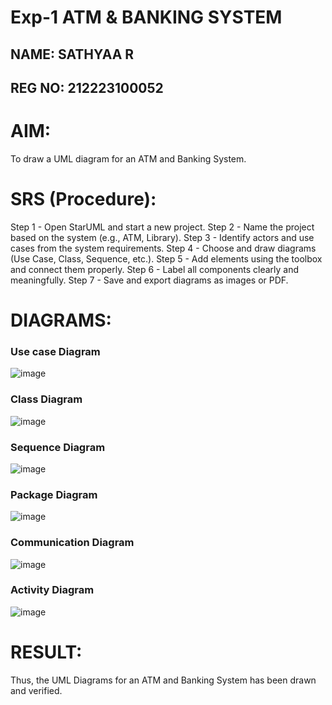 # Exp-1 ATM & BANKING SYSTEM

## NAME: SATHYAA R
## REG NO: 212223100052

# AIM:

To draw a UML diagram for an ATM and Banking System.

# SRS (Procedure):

Step 1 - Open StarUML and start a new project.
Step 2 - Name the project based on the system (e.g., ATM, Library).
Step 3 - Identify actors and use cases from the system requirements.
Step 4 - Choose and draw diagrams (Use Case, Class, Sequence, etc.).
Step 5 - Add elements using the toolbox and connect them properly.
Step 6 - Label all components clearly and meaningfully.
Step 7 - Save and export diagrams as images or PDF.

# DIAGRAMS:


### Use case Diagram

![image](https://github.com/user-attachments/assets/cde1ec4f-14d3-4468-8327-b752687c773a)


### Class Diagram

![image](https://github.com/user-attachments/assets/dd77ac86-1bee-46e9-a882-d544ec5c62b3)


### Sequence Diagram

![image](https://github.com/user-attachments/assets/c2ed4e8a-bcb9-4695-9ad1-9f7532219a6d)


### Package Diagram

![image](https://github.com/user-attachments/assets/7d78ffed-d0e8-45e2-816b-8cc957774648)


### Communication Diagram

![image](https://github.com/user-attachments/assets/45752999-a910-4d1a-b188-32defe24c7e3)


### Activity Diagram

![image](https://github.com/user-attachments/assets/0fafef29-6200-442d-bb39-92cee05a3ca3)



# RESULT:

Thus, the UML Diagrams for an ATM and Banking System has been drawn and verified.

